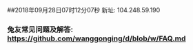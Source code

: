 ##2018年09月28日07时12分07秒 新址: 104.248.59.190
### 兔友常见问题及解答: https://github.com/wanggonging/d/blob/w/FAQ.md
